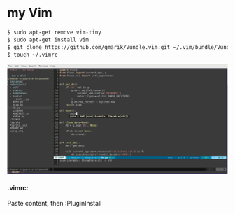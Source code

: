 # my Vim

```bash
$ sudo apt-get remove vim-tiny
$ sudo apt-get install vim
$ git clone https://github.com/gmarik/Vundle.vim.git ~/.vim/bundle/Vundle.vim
$ touch ~/.vimrc

```

![screenshot](https://raw.githubusercontent.com/deeper-x/myvim/master/myvim.png "Screenshot")

#### .vimrc:

Paste content, then :PluginInstall


